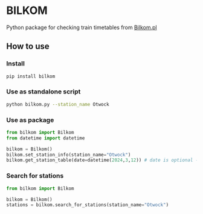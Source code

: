 # BILKOM

Python package for checking train timetables from [Bilkom.pl](https://bilkom.pl)

## How to use

### Install

```bash
pip install bilkom
```

### Use as standalone script

```bash
python bilkom.py --station_name Otwock
```

### Use as package

```python
from bilkom import Bilkom
from datetime import datetime

bilkom = Bilkom()
bilkom.set_station_info(station_name="Otwock")
bilkom.get_station_table(date=datetime(2024,3,12)) # date is optional - defaults to datetime.now()
```

### Search for stations

```python
from bilkom import Bilkom

bilkom = Bilkom()
stations = bilkom.search_for_stations(station_name="Otwock")
```
